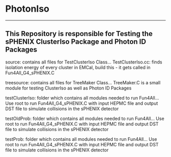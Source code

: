 # PhotonIso  

------------------------------------------------------------------------------------------------
This Repository is responsible for Testing the sPHENIX ClusterIso Package and Photon ID Packages
------------------------------------------------------------------------------------------------

source: contains all files for TestClusterIso Class...
  TestClusterIso.cc: finds isolation energy of every cluster in EMCal, build this - it gets called in Fun4All_G4_sPHENIX.C
 
treesource: contains all files for TreeMaker Class...
  TreeMaker.C is a small module for testing ClusterIso as well as Photon ID Packages

testClusterIso: folder which contains all modules needed to run Fun4All...
  Use root to run Fun4All_G4_sPHENIX.C with input HEPMC file and output DST file to simulate collisions in the sPHENIX detector
  
testOldProb: folder which contains all modules needed to run Fun4All...
  Use root to run Fun4All_G4_sPHENIX.C with input HEPMC file and output DST file to simulate collisions in the sPHENIX detector 

testProb: folder which contains all modules needed to run Fun4All...
  Use root to run Fun4All_G4_sPHENIX.C with input HEPMC file and output DST file to simulate collisions in the sPHENIX detector
